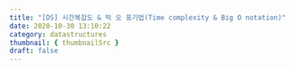 ```yaml
---
title: "[DS] 시간복잡도 & 빅 오 표기법(Time complexity & Big O notation)"
date: 2020-10-30 13:10:22
category: datastructures
thumbnail: { thumbnailSrc }
draft: false
---
```


